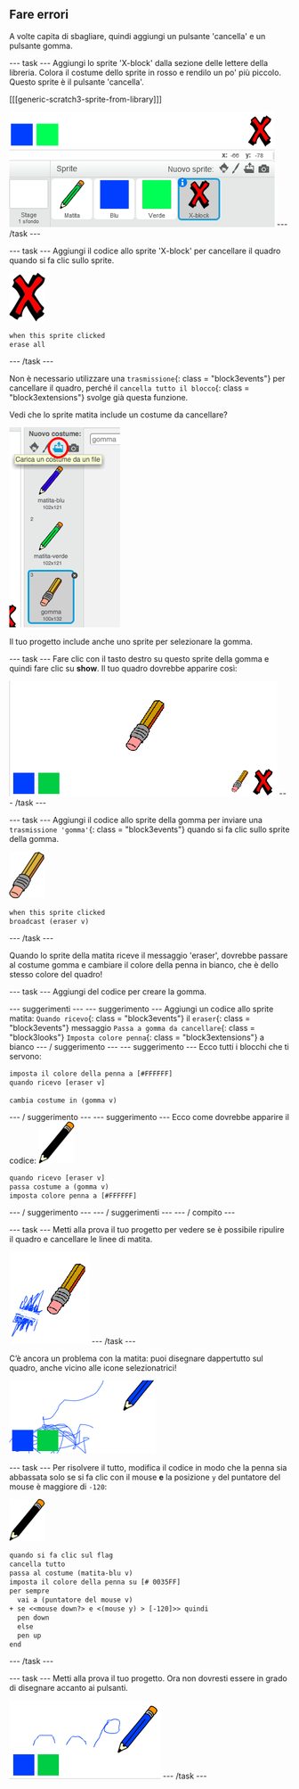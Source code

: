 ## Fare errori

A volte capita di sbagliare, quindi aggiungi un pulsante 'cancella' e un pulsante gomma.

\--- task \--- Aggiungi lo sprite 'X-block' dalla sezione delle lettere della libreria. Colora il costume dello sprite in rosso e rendilo un po' più piccolo. Questo sprite è il pulsante 'cancella'.

[[[generic-scratch3-sprite-from-library]]]

![schermata](images/paint-x.png) \--- /task \---

\--- task \--- Aggiungi il codice allo sprite 'X-block' per cancellare il quadro quando si fa clic sullo sprite.

![attraversare](images/cross.png)

```blocks3
when this sprite clicked
erase all
```

\--- /task \---

Non è necessario utilizzare una `trasmissione`{: class = "block3events"} per cancellare il quadro, perché il `cancella tutto il blocco`{: class = "block3extensions"} svolge già questa funzione.

Vedi che lo sprite matita include un costume da cancellare?

![screenshot](images/paint-eraser-costume.png)

Il tuo progetto include anche uno sprite per selezionare la gomma.

\--- task \--- Fare clic con il tasto destro su questo sprite della gomma e quindi fare clic su **show**. Il tuo quadro dovrebbe apparire così:

![schermata](images/paint-eraser-stage.png) \--- /task \---

\--- task \--- Aggiungi il codice allo sprite della gomma per inviare una `trasmissione 'gomma'`{: class = "block3events"} quando si fa clic sullo sprite della gomma.

![gomma per cancellare](images/eraser.png)

```blocks3
when this sprite clicked
broadcast (eraser v)
```

\--- /task \---

Quando lo sprite della matita riceve il messaggio 'eraser', dovrebbe passare al costume gomma e cambiare il colore della penna in bianco, che è dello stesso colore del quadro!

\--- task \--- Aggiungi del codice per creare la gomma.

\--- suggerimenti \--- \--- suggerimento \--- Aggiungi un codice allo sprite matita: `Quando ricevo`{: class = "block3events"} il `eraser`{: class = "block3events"} messaggio `Passa a gomma da cancellare`{: class = "block3looks"} `Imposta colore penna`{: class = "block3extensions"} a bianco \--- / suggerimento \--- \--- suggerimento \--- Ecco tutti i blocchi che ti servono:

```blocks3
imposta il colore della penna a [#FFFFFF]
quando ricevo [eraser v]

cambia costume in (gomma v)
```

\--- / suggerimento \--- \--- suggerimento \--- Ecco come dovrebbe apparire il codice: ![matita](images/pencil.png)

```blocks3
quando ricevo [eraser v]
passa costume a (gomma v)
imposta colore penna a [#FFFFFF]
```

\--- / suggerimento \--- \--- / suggerimenti \--- \--- / compito \---

\--- task \--- Metti alla prova il tuo progetto per vedere se è possibile ripulire il quadro e cancellare le linee di matita.

![screenshot](images/paint-erase-test.png) \--- /task \---

C’è ancora un problema con la matita: puoi disegnare dappertutto sul quadro, anche vicino alle icone selezionatrici!

![screenshot](images/paint-draw-problem.png)

\--- task \--- Per risolvere il tutto, modifica il codice in modo che la penna sia abbassata solo se si fa clic con il mouse **e** la posizione `y` del puntatore del mouse è maggiore di `-120`:

![matita](images/pencil.png)

```blocks3
quando si fa clic sul flag
cancella tutto
passa al costume (matita-blu v)
imposta il colore della penna su [# 0035FF]
per sempre
  vai a (puntatore del mouse v)
+ se <<mouse down?> e <(mouse y) > [-120]>> quindi 
  pen down
  else
  pen up
end
```

\--- /task \---

\--- task \--- Metti alla prova il tuo progetto. Ora non dovresti essere in grado di disegnare accanto ai pulsanti.

![schermata](images/paint-fixed.png) \--- /task \---